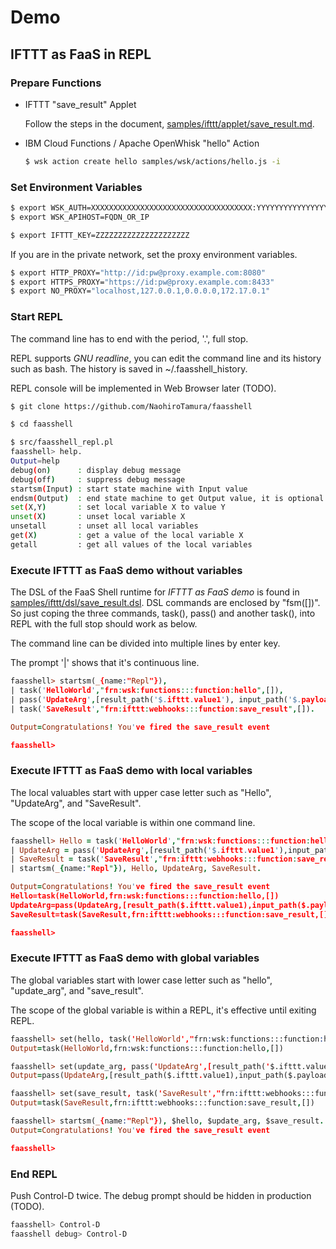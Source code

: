# Demo

## IFTTT as FaaS in REPL

### Prepare Functions

* IFTTT "save_result" Applet

  Follow the steps in the document, [samples/ifttt/applet/save_result.md](./ifttt/applet/save_result.md).

* IBM Cloud Functions / Apache OpenWhisk "hello" Action

  ```sh
  $ wsk action create hello samples/wsk/actions/hello.js -i
  ```

### Set Environment Variables

```sh
$ export WSK_AUTH=XXXXXXXXXXXXXXXXXXXXXXXXXXXXXXXXXXXX:YYYYYYYYYYYYYYYYYYYYYYYYYYYYYYYYYYYYYYYYYYYYYYYYYYYYYYYYYYYYYYYY
$ export WSK_APIHOST=FQDN_OR_IP

$ export IFTTT_KEY=ZZZZZZZZZZZZZZZZZZZZZ
```

If you are in the private network, set the proxy environment variables.

```sh
$ export HTTP_PROXY="http://id:pw@proxy.example.com:8080"
$ export HTTPS_PROXY="https://id:pw@proxy.example.com:8433"
$ export NO_PROXY="localhost,127.0.0.1,0.0.0.0,172.17.0.1"
```

### Start REPL

The command line has to end with the period, '.', full stop.

REPL supports *GNU readline*, you can edit the command line and its history such as bash. The history is saved in ~/.faasshell_history.

REPL console will be implemented in Web Browser later (TODO).

```sh
$ git clone https://github.com/NaohiroTamura/faasshell

$ cd faasshell

$ src/faasshell_repl.pl
faasshell> help.
Output=help
debug(on)      : display debug message
debug(off)     : suppress debug message
startsm(Input) : start state machine with Input value
endsm(Output)  : end state machine to get Output value, it is optional
set(X,Y)       : set local variable X to value Y
unset(X)       : unset local variable X
unsetall       : unset all local variables
get(X)         : get a value of the local variable X
getall         : get all values of the local variables
```

### Execute IFTTT as FaaS demo without variables

The DSL of the FaaS Shell runtime for *IFTTT as FaaS demo* is found in [samples/ifttt/dsl/save_result.dsl](./ifttt/dsl/save_result.dsl). DSL commands are enclosed by "fsm([])". 
So just coping the three commands, task(), pass() and another task(), into REPL with the full stop should work as below.

The command line can be divided into multiple lines by enter key.

The prompt '\|' shows that it's continuous line.

```prolog
faasshell> startsm(_{name:"Repl"}),
| task('HelloWorld',"frn:wsk:functions:::function:hello",[]),
| pass('UpdateArg',[result_path('$.ifttt.value1'), input_path('$.payload'), output_path('$.ifttt')]),
| task('SaveResult',"frn:ifttt:webhooks:::function:save_result",[]).

Output=Congratulations! You've fired the save_result event

faasshell>

```

### Execute IFTTT as FaaS demo with local variables

The local valuables start with upper case letter such as "Hello", "UpdateArg", and "SaveResult".

The scope of the local variable is within one command line.

```prolog
faasshell> Hello = task('HelloWorld',"frn:wsk:functions:::function:hello",[]),
| UpdateArg = pass('UpdateArg',[result_path('$.ifttt.value1'),input_path('$.payload'),output_path('$.ifttt')]),
| SaveResult = task('SaveResult',"frn:ifttt:webhooks:::function:save_result",[]),
| startsm(_{name:"Repl"}), Hello, UpdateArg, SaveResult.

Output=Congratulations! You've fired the save_result event
Hello=task(HelloWorld,frn:wsk:functions:::function:hello,[])
UpdateArg=pass(UpdateArg,[result_path($.ifttt.value1),input_path($.payload),output_path($.ifttt)])
SaveResult=task(SaveResult,frn:ifttt:webhooks:::function:save_result,[])

faasshell>
```

### Execute IFTTT as FaaS demo with global variables

The global variables start with lower case letter such as "hello", "update_arg", and "save_result".

The scope of the global variable is within a REPL, it's effective until exiting REPL.

```prolog
faasshell> set(hello, task('HelloWorld',"frn:wsk:functions:::function:hello",[])).
Output=task(HelloWorld,frn:wsk:functions:::function:hello,[])

faasshell> set(update_arg, pass('UpdateArg',[result_path('$.ifttt.value1'),input_path('$.payload'),output_path('$.ifttt')])).
Output=pass(UpdateArg,[result_path($.ifttt.value1),input_path($.payload),output_path($.ifttt)])

faasshell> set(save_result, task('SaveResult',"frn:ifttt:webhooks:::function:save_result",[])).
Output=task(SaveResult,frn:ifttt:webhooks:::function:save_result,[])

faasshell> startsm(_{name:"Repl"}), $hello, $update_arg, $save_result.
Output=Congratulations! You've fired the save_result event

faasshell>
```

### End REPL

Push Control-D twice. The debug prompt should be hidden in production (TODO).

```sh
faasshell> Control-D
faasshell debug> Control-D
```
